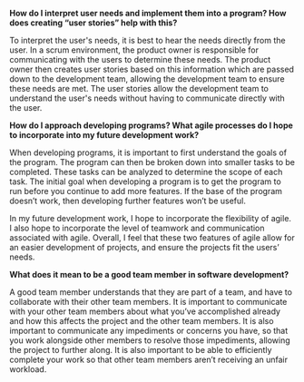 **How do I interpret user needs and implement them into a program? How does creating “user stories” help with this?**

To interpret the user's needs, it is best to hear the needs directly from the user. In a scrum environment, the product owner is responsible for communicating with the users to determine these needs. The product owner then creates user stories based on this information which are passed down to the development team, allowing the development team to ensure these needs are met. The user stories allow the development team to understand the user's needs without having to communicate directly with the user.

**How do I approach developing programs? What agile processes do I hope to incorporate into my future development work?**

When developing programs, it is important to first understand the goals of the program. The program can then be broken down into smaller tasks to be completed. These tasks can be analyzed to determine the scope of each task. The initial goal when developing a program is to get the program to run before you continue to add more features. If the base of the program doesn’t work, then developing further features won’t be useful. 

In my future development work, I hope to incorporate the flexibility of agile. I also hope to incorporate the level of teamwork and communication associated with agile. Overall, I feel that these two features of agile allow for an easier development of projects, and ensure the projects fit the users’ needs.

**What does it mean to be a good team member in software development?**

A good team member understands that they are part of a team, and have to collaborate with their other team members. It is important to communicate with your other team members about what you’ve accomplished already and how this affects the project and the other team members. It is also important to communicate any impediments or concerns you have, so that you work alongside other members to resolve those impediments, allowing the project to further along. It is also important to be able to efficiently complete your work so that other team members aren’t receiving an unfair workload. 
